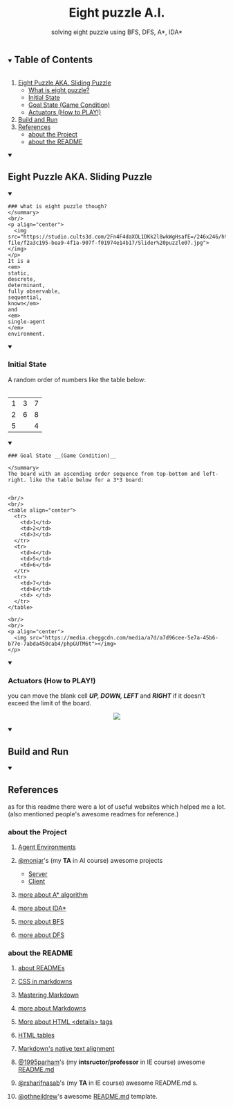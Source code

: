 <!--<html>
<head>
  <style>
    details > summary {
      background-color: #444444;
      color: #c71585;
    }
    h1 {
      background-color: #444444;
      color: #ffff00;
    }
  </style>
</head> -->
<body>
  
<!-- project title -->
<div align="center">
<h1>Eight puzzle A.I.</h1>
<p>
  solving eight puzzle using BFS, DFS, A*, IDA*
</p>
</div>
  
<!-- TABLE OF CONTENTS -->
<details open="open">
  <summary><h2 style="display: inline-block">Table of Contents</h2></summary>
  <ol>
    <li>
      <a href="#eight-puzzle-aka-sliding-puzzle">Eight Puzzle AKA. Sliding Puzzle</a>
      <ul>
        <li><a href="#what-is-eight-puzzle-though">What is eight puzzle?</a></li>
        <li><a href="#initial-state">Initial State</a></li>
        <li><a href="#goal-state-game-condition">Goal State (Game Condition)</a></li>
        <li><a href="#actuators-how-to-play">Actuators (How to PLAY!)</a></li>
      </ul>
    </li>
    <li>
      <a href="#build-and-run">Build and Run</a>
    </li>
    <li>
      <a href="#references">References</a>
      <ul>
        <li><a href="#about-the-project">about the Project</a></li>
        <li><a href="#about-the-readme">about the README</a></li>
      </ul>
    </li>
  </ol>
</details>

<details open="open">
  
<!-- Eight Puzzle AKA. Sliding Puzzle -->
  <summary>
  
  ## Eight Puzzle AKA. Sliding Puzzle
  </summary>
  
  <!-- what is eight puzzle? -->
  <details open="open">
    <summary>
      
    ### what is eight puzzle though?
    </summary>
    <br/>
    <p align="center">
      <img src="https://studio.cults3d.com/2Fn4F4daXOL1DKk2l8wkWgHsafE=/246x246/https://files.cults3d.com/uploaders/13634459/illustration-file/f2a3c195-bea9-4f1a-907f-f01974e14b17/Slider%20puzzle07.jpg"></img>
    </p>
    It is a 
    <em>
    static,
    descrete,
    determinant,
    fully observable,
    sequential,
    known</em>
    and
    <em>
    single-agent
    </em>
    environment.
  </details>
    
  <!-- initial state: -->
  <details open="open">
    <summary>

  ### Initial State
    
  </summary>
    A random order of numbers like the table below:
    <br/>
    <br/>
    <!--
    1|3|7
    -|-|-
    2|6|8
    5| |4
    -->
   <table align="center">
      <tr>
        <td>1</td>
        <td>3</td>
        <td>7</td>
      </tr>
      <tr>
        <td>2</td>
        <td>6</td>
        <td>8</td>
      </tr>
      <tr>
        <td>5</td>
        <td> </td>
        <td>4</td>
      </tr>
    </table>

  </details>
  
  <!-- goal state: -->
  <details open="open">
    <summary>
        
    ### Goal State __(Game Condition)__

    </summary>
    The board with an ascending order sequence from top-bottom and left-right. like the table below for a 3*3 board:
    
    
    <br/>
    <br/>
    <table align="center">
      <tr>
        <td>1</td>
        <td>2</td>
        <td>3</td>
      </tr>
      <tr>
        <td>4</td>
        <td>5</td>
        <td>6</td>
      </tr>
      <tr>
        <td>7</td>
        <td>8</td>
        <td> </td>
      </tr>
    </table>
    
    <br/>
    <br/>
    <p align="center">
      <img src="https://media.cheggcdn.com/media/a7d/a7d96cee-5e7a-45b6-b77e-7abda450cab4/phpGUTM6t"></img>
    </p>
  </details>
  <!-- Actuators (how to play!)-->
  <details open="open">
  <summary>
  
  ### Actuators __(How to PLAY!)__
  </summary>
  you can move the blank cell <em><strong>UP, DOWN, LEFT</strong></em> and <em><strong>RIGHT</strong></em> if it doesn't exceed the limit of the board.

  <p align="center">
    <img src="https://www.cs.princeton.edu/courses/archive/spring20/cos226/assignments/8puzzle/images/4moves.png"></img>
  </p>
  </details>
</details>

<details open="open">
  <summary>
    
  ## Build and Run
  </summary>
</details>

<details open="open">
  <summary>
    
  ## References
  </summary>
  <p>as for this readme there were a lot of useful websites which helped me a lot. (also mentioned people's awesome readmes for reference.)</p>
  
  ### about the Project

1.
      <a href="https://www.javatpoint.com/agent-environment-in-ai">Agent Environments</a>

1.
     <a href="https://github.com/monjar/">@monjar</a>'s (my __TA__ in AI course) awesome projects </a>
        <ul>
          <li>
            <a href="https://github.com/monjar/eight-puzzle-ai-server">Server</a>
          </li>
          <li>
            <a href="https://github.com/monjar/eight-puzzle-ai-client">Client</a>
          </li>
        </ul>


1.
      <a href="https://www.geeksforgeeks.org/a-search-algorithm/">more about A* algorithm</a>

1. 
      <a href="https://en.wikipedia.org/wiki/Iterative_deepening_A*">more about IDA*</a>
      
1. 
      <a href="https://www.geeksforgeeks.org/breadth-first-search-or-bfs-for-a-graph/">more about BFS</a>

1. 
      <a href="https://www.geeksforgeeks.org/depth-first-search-or-dfs-for-a-graph/">more about DFS</a>
      


### about the README

1.
      <a href="https://docs.github.com/en/github/creating-cloning-and-archiving-repositories/about-readmes">about READMEs</a>

1.
      <a href="https://stackoverflow.com/questions/27174946/how-to-use-css-in-markdown">CSS in markdowns</a>
      
1.
      <a href="https://guides.github.com/features/mastering-markdown/">Mastering Markdown</a>
      
1.
      <a href="https://manifoldapp.org/docs/projects/preparing/md">more about Markdowns</a>

1.
      <a href="https://www.w3schools.com/tags/tag_details.asp">More about HTML &lt;details&gt; tags</a>
      
1. 
      <a href="https://www.w3schools.com/html/html_tables.asp">HTML tables</a>
      
1.
      <a href="https://stackoverflow.com/questions/14051715/markdown-native-text-alignment">Markdown's native text alignment</a>

1.
      <a href="https://github.com/1995parham">@1995parham</a>'s (my __intsructor/professor__ in IE course) awesome <a href="https://raw.githubusercontent.com/1995parham/1995parham/main/README.md">README.md</a>

1.
      <a href="https://github.com/rsharifnasab">@rsharifnasab</a>'s (my __TA__ in IE course) awesome README.md s.

1.
      <a href="https://github.com/othneildrew">@othneildrew</a>'s awesome <a href="https://raw.githubusercontent.com/othneildrew/Best-README-Template/master/README.md">README.md</a> template.
      

      
</details>
</body>